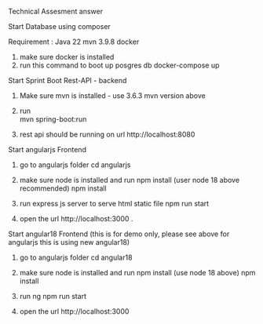 Technical Assesment answer


Start Database using composer

Requirement :
Java 22 
mvn 3.9.8
docker



1. make sure docker is installed
2. run this command to boot up posgres db
        docker-compose up

Start Sprint Boot Rest-API - backend

1. Make sure mvn is installed - use 3.6.3 mvn version above
2. run   
        mvn spring-boot:run

3. rest api should be running on url http://localhost:8080


Start angularjs Frontend

1. go to angularjs folder 
        cd angularjs

2. make sure node is installed and run npm install (user node 18 above recommended)
        npm install

3. run express js server to serve html static file 
        npm run start

4. open the url http://localhost:3000 .


Start angular18  Frontend (this is for demo only, please see above for angularjs this is using new angular18)

1. go to angularjs folder 
    cd angular18

2. make sure node is installed and run npm install (use node 18 above)
    npm install

3. run ng
    npm run start

4. open the url http://localhost:3000